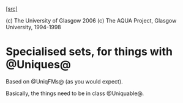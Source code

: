 [[src]](https://github.com/ghc/ghc/tree/master/compiler/utils/UniqSet.hs)

(c) The University of Glasgow 2006
(c) The AQUA Project, Glasgow University, 1994-1998

# Specialised sets, for things with @Uniques@

Based on @UniqFMs@ (as you would expect).

Basically, the things need to be in class @Uniquable@.
